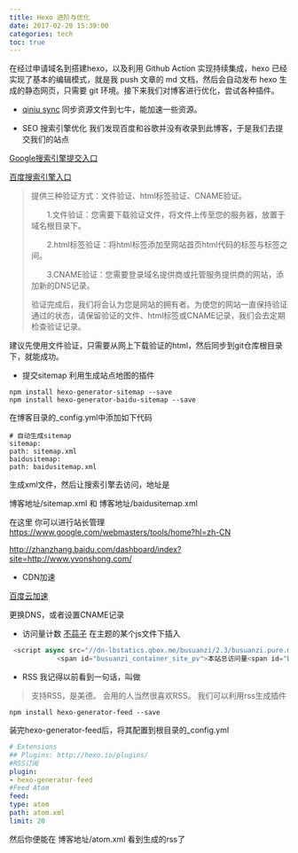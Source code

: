 ```yaml
---
title: Hexo 进阶与优化
date: 2017-02-20 15:39:00
categories: tech
toc: true
---
```

在经过申请域名到搭建hexo，以及利用 Github Action 实现持续集成，hexo 已经实现了基本的编辑模式，就是我 push 文章的 md 文档，然后会自动发布 hexo 生成的静态网页，只需要 git 环境。接下来我们对博客进行优化，尝试各种插件。

<!-- more -->

- [qiniu sync](https://github.com/gyk001/hexo-qiniu-sync)
同步资源文件到七牛，能加速一些资源。


- SEO 搜索引擎优化
我们发现百度和谷歌并没有收录到此博客，于是我们去提交我们的站点

[Google搜索引擎提交入口](https://www.google.com/webmasters/tools/home?hl=zh-CN)

[百度搜索引擎入口](http://www.baidu.com/search/url_submit.htm)



>提供三种验证方式：文件验证、html标签验证、CNAME验证。
>
>　　1.文件验证：您需要下载验证文件，将文件上传至您的服务器，放置于域名根目录下。
>
>　　2.html标签验证：将html标签添加至网站首页html代码的<head>标签与</head>标签之间。
>
>　　3.CNAME验证：您需要登录域名提供商或托管服务提供商的网站，添加新的DNS记录。
>
>验证完成后，我们将会认为您是网站的拥有者。为使您的网站一直保持验证通过的状态，请保留验证的文件、html标签或CNAME记录，我们会去定期检查验证记录。

建议先使用文件验证，只需要从网上下载验证的html，然后同步到git仓库根目录下，就能成功。

- 提交sitemap
利用生成站点地图的插件
```
npm install hexo-generator-sitemap --save
npm install hexo-generator-baidu-sitemap --save
```
在博客目录的_config.yml中添加如下代码

```
# 自动生成sitemap
sitemap:
path: sitemap.xml
baidusitemap:
path: baidusitemap.xml
```

生成xml文件，然后让搜索引擎去访问，地址是

博客地址/sitemap.xml
和 博客地址/baidusitemap.xml

在这里 你可以进行站长管理 https://www.google.com/webmasters/tools/home?hl=zh-CN

http://zhanzhang.baidu.com/dashboard/index?site=http://www.yvonshong.com/


- CDN加速

[百度云加速](https://su.baidu.com/)

更换DNS，或者设置CNAME记录

- 访问量计数
[不蒜子](http://busuanzi.ibruce.info/)
在主题的某个js文件下插入
```js
 <script async src="//dn-lbstatics.qbox.me/busuanzi/2.3/busuanzi.pure.mini.js"></script>
            <span id="busuanzi_container_site_pv">本站总访问量<span id="busuanzi_value_site_pv"></span>次</span>
```

- RSS
我记得以前看到一句话，叫做 
>支持RSS，是美德。
会用的人当然很喜欢RSS。
我们可以利用rss生成插件
```
npm install hexo-generator-feed --save
```

装完hexo-generator-feed后，将其配置到根目录的_config.yml
```yml
# Extensions
## Plugins: http://hexo.io/plugins/
#RSS订阅
plugin:
- hexo-generator-feed
#Feed Atom
feed:
type: atom
path: atom.xml
limit: 20
```

然后你便能在 博客地址/atom.xml 看到生成的rss了